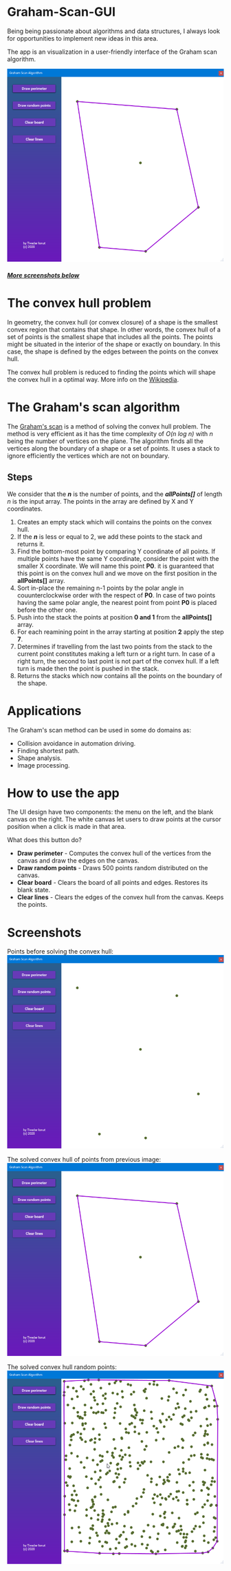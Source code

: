 # Graham-Scan-GUI
Being being passionate about algorithms and data structures, I always look for opportunities to implement new ideas in this area.

 The app is an visualization in a user-friendly interface  of the Graham scan algorithm.

![alt text](images/solvedhull.png)
##### [More screenshots below](#Screenshots)
# The convex hull problem
In geometry, the convex hull (or convex closure) of a shape is the smallest convex region that contains that shape. In other words, the convex hull of a set of points is the smallest shape that includes all the points. The points might be situated in the interior of the shape or exactly on boundary. In this case, the shape is defined by the edges between the points on the convex hull. 

The convex hull problem is reduced to finding the points which will shape the convex hull in a optimal way. More info on the [Wikipedia](https://en.wikipedia.org/wiki/Convex_hull).

# The Graham's scan algorithm
The [Graham's scan](https://en.wikipedia.org/wiki/Graham_scan) is a method of solving the convex hull problem. The method is very efficient as it has the time complexity of _O(n log n)_ with _n_ being the number of vertices on the plane. The algorithm finds all the vertices along the boundary of a shape or a set of points. It uses a stack to ignore efficiently the vertices which are not on boundary.

## Steps

We consider that the **_n_** is the number of points, and the **_allPoints[]_** of length _n_ is the input array. The points in the array are defined by X and Y coordinates. 

1. Creates an empty stack which will contains the points on the convex hull.
2. If the **_n_** is less or equal to 2, we add these points to the stack and returns it. 
3. Find the bottom-most point by comparing Y coordinate of all points. If multiple points have the same Y coordinate, consider the point with the smaller X coordinate. We will name this point **P0**. it is guaranteed that this point is on the convex hull and we move on the first position in the **allPoints[]** array.
4.   Sort in-place the remaining n-1 points by the polar angle in couunterclockwise order with the respect of **P0**. In case of two points having the same polar angle, the nearest point from point **P0** is placed before the other one. 
5. Push into the stack the points at position **0 and 1** from the **allPoints[]** array.
6. For each reamining point in the array starting at position **2** apply the step **7**.
7. Determines if travelling from the last two points from the stack to the current point constitutes making a left turn or a right turn. In case of a right turn, the second to last point is not part of the convex hull.  If a left turn is made then the point is pushed in the stack.
8. Returns the stacks which now contains all the points on the boundary of the shape. 
# Applications
The Graham's scan method can be used in some do domains as:

* Collision avoidance in automation driving. 
* Finding shortest path.
* Shape analysis.
* Image processing.

# How to use the app
The UI design have two components: the menu on the left, and the blank canvas on the right. The white canvas let users to draw points at the cursor position when a click is made in that area.

What does this button do?
* __Draw perimeter__  - Computes the convex hull of the vertices from the canvas and draw the edges on the canvas.
* __Draw random points__  - Draws 500 points random distributed on the canvas. 
* __Clear board__ - Clears the board of all points and edges. Restores its blank state.
* __Clear lines__ - Clears the edges of the convex hull from the canvas. Keeps the points. 

# <a name="Screenshots"></a>Screenshots
Points before solving the convex hull:
![alt text](images/drawnpoints.png)

The solved convex hull of points from previous image:
![alt text](images/solvedhull.png)

The solved convex hull random points:
![alt text](images/solvedforrandompoints.png)
